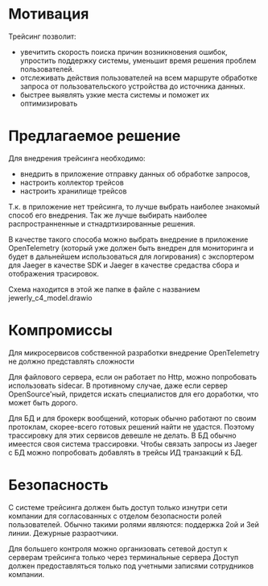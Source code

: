 # Мотивация

Трейсинг позволит:
- увечитить скорость поиска причин возникновения ошибок, упростить поддержку системы,
уменьшит время решения проблем пользователей.
- отслеживать действия пользователей на всем маршруте обработке запроса от пользовательского
устройства до источника данных.
- быстрее выявлять узкие места системы и поможет их оптимизировать

# Предлагаемое решение

Для внедрения трейсинга необходимо:
- внедрить в приложение отправку данных об обработке запросов,
- настроить коллектор трейсов
- настроить хранилище трейсов

Т.к. в приложение нет трейсинга, то лучше выбрать наиболее знакомый способ его внедрения. Так же лучше выбирать наиболее распространненные и стнадртизированные решения.

В качестве такого способа можно выбрать внедрение в приложение OpenTelemetry (который уже должен быть внедрен для мониторинга и будет в дальнейшем использоваться для логирования) с экспортером для Jaeger в качестве SDK и Jaeger в качестве средаства сбора и отображения трасировок.

Схема находится в этой же папке в файле с названием jewerly_c4_model.drawio

# Компромиссы

Для микросервисов собственной разработки внедрение OpenTelemetry не должно представлять сложности

Для файлового сервера, если он работает по Http, можно попробовать использовать sidecar. В противному случае, даже если сервер OpenSource'ный, придется искать специалистов для его доработки, что может быть дорого.

Для БД и для брокерк вообщений, которык обычно работают по своим протоклам, скорее-всего готовых решений найти не удастся. Поэтому трассировку для этих сервисов девешле не делать.
В БД обычно имеестся своя система трассировки. Чтобы связать запросы из Jaeger с БД можно попробовать добавлять в трейсы ИД транзакций к БД.

# Безопасность

С системе трейсинга должен быть доступ только изнутри сети компании для согласованных с отделом безопасности ролей пользователей. Обычно такими ролями являются: поддержка 2ой и 3ей линии. Дежурные разраотчики.

Для большего контроля можно организовать сетевой доступ к серверам трейсинга только через терминальные сервера Доступ должен предоставляться только под учетными записями сотрудников компании.


